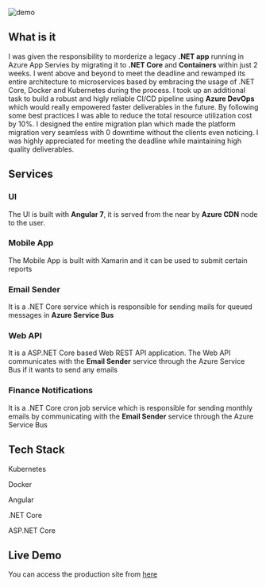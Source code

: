 ![demo](~architecture.png)

## What is it <i class="far fa-question-circle"></i> 

I was given the responsibility to morderize a legacy **.NET app** running in Azure App Servies by migrating it to **.NET Core** and **Containers** within just 2 weeks. I went above and beyond to meet the deadline and rewamped its entire architecture to microservices based by embracing the usage of .NET Core, Docker and Kubernetes during the process. I took up an additional task to build a robust and higly reliable CI/CD pipeline using **Azure DevOps** which would really empowered faster deliverables in the future. By following some best practices I was able to reduce the total resource utilization cost by 10%. I designed the entire migration plan which made the platform migration very seamless with 0 downtime without the clients even noticing.
I was highly appreciated for meeting the deadline while maintaining high quality deliverables.

## Services <i class="fas fa-cogs"></i>

### UI

The UI is built with **Angular 7**, it is served from the near by **Azure CDN** node to the user.

### Mobile App

The Mobile App is built with Xamarin and it can be used to submit certain reports

### Email Sender

It is a .NET Core service which is responsible for sending mails for queued messages in **Azure Service Bus**

### Web API

It is a ASP.NET Core based Web REST API application. The Web API communicates with the **Email Sender** service through the Azure Service Bus if it wants to send any emails

### Finance Notifications

It is a .NET Core cron job service which is responsible for sending monthly emails by communicating with the **Email Sender** service through the Azure Service Bus

## Tech Stack <i class="fas fa-layer-group"></i>

<i class="fab fas fa-dharmachakra"></i> Kubernetes

<i class="fab fa-docker"></i> Docker

<i class="fab fa-angular"></i> Angular

<i class="fas fa-server"></i> .NET Core

<i class="fas fa-server"></i> ASP.NET Core

## Live Demo <i class="fas fa-laptop-code"></i>

You can access the production site from <a target="_blank" rel="noopener noreferrer" href="https://portal.mychoicesfoundation.in/">here</a>